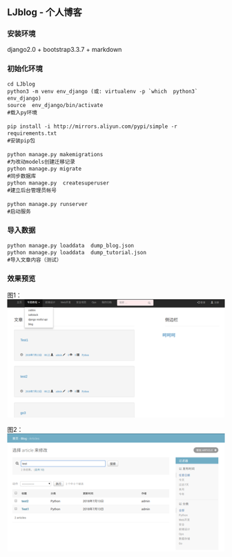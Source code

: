 ##  LJblog - 个人博客


### 安装环境
django2.0 + bootstrap3.3.7 + markdown




### 初始化环境
```
cd LJblog
python3 -m venv env_django (或: virtualenv -p `which  python3` env_django)
source  env_django/bin/activate
#载入py环境

pip install -i http://mirrors.aliyun.com/pypi/simple -r requirements.txt
#安装pip包

python manage.py makemigrations 
#为改动models创建迁移记录
python manage.py migrate 
#同步数据库
python manage.py  createsuperuser
#建立后台管理员帐号

python manage.py runserver
#启动服务
```

### 导入数据
```
python manage.py loaddata  dump_blog.json
python manage.py loaddata  dump_tutorial.json
#导入文章内容（测试）
```



### 效果预览

图1：
![首页](doc/index.png)

图2：
![后台](doc/admin.png)
